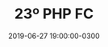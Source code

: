 ---
layout:      default
title:       "23º PHP FC"
date:        2019-06-27 19:00:00-0300
description: "
Talk 1: Study Case: PHP com Machine Learning e Geolocalização para segurança de autenticação
<br />
2) Talk 2: Aumente o reconhecimento da sua carreira através da certificação Symfony
"
categories:  php-fc
link:        https://www.meetup.com/pt-BR/php-df/events/262590077/
icon:        calendar
---